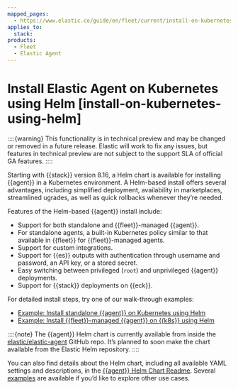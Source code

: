 ```yaml
---
mapped_pages:
  - https://www.elastic.co/guide/en/fleet/current/install-on-kubernetes-using-helm.html
applies_to:
  stack:
products:
  - Fleet
  - Elastic Agent
---
```


# Install Elastic Agent on Kubernetes using Helm [install-on-kubernetes-using-helm]

::::{warning}
This functionality is in technical preview and may be changed or removed in a future release. Elastic will work to fix any issues, but features in technical preview are not subject to the support SLA of official GA features.
::::


Starting with {{stack}} version 8.16, a Helm chart is available for installing {{agent}} in a Kubernetes environment. A Helm-based install offers several advantages, including simplified deployment, availability in marketplaces, streamlined ugrades, as well as quick rollbacks whenever they’re needed.

Features of the Helm-based {{agent}} install include:

* Support for both standalone and {{fleet}}-managed {{agent}}.
* For standalone agents, a built-in Kubernetes policy similar to that available in {{fleet}} for {{fleet}}-managed agents.
* Support for custom integrations.
* Support for {{es}} outputs with authentication through username and password, an API key, or a stored secret.
* Easy switching between privileged (`root`) and unprivileged {{agent}} deployments.
* Support for {{stack}} deployments on {{eck}}.

For detailed install steps, try one of our walk-through examples:

* [Example: Install standalone {{agent}} on Kubernetes using Helm](/reference/fleet/example-kubernetes-standalone-agent-helm.md)
* [Example: Install {{fleet}}-managed {{agent}} on {{k8s}} using Helm](/reference/fleet/example-kubernetes-fleet-managed-agent-helm.md)

::::{note}
The {{agent}} Helm chart is currently available from inside the [elastic/elastic-agent](https://github.com/elastic/elastic-agent) GitHub repo. It’s planned to soon make the chart available from the Elastic Helm repository.
::::


You can also find details about the Helm chart, including all available YAML settings and descriptions, in the [{{agent}} Helm Chart Readme](https://github.com/elastic/elastic-agent/tree/main/deploy/helm/elastic-agent). Several [examples](https://github.com/elastic/elastic-agent/tree/main/deploy/helm/elastic-agent/examples) are available if you’d like to explore other use cases.

